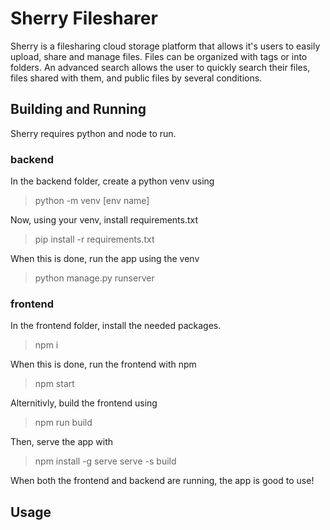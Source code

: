 # Sherry Filesharer
Sherry is a filesharing cloud storage platform that allows it's users to easily upload, share and manage files. Files can be organized with tags or into folders. An advanced search allows the user to quickly search their files, files shared with them, and public files by several conditions.

## Building and Running
Sherry requires python and node to run.

### backend
In the backend folder, create a python venv using

> python -m venv [env name]

Now, using your venv, install requirements.txt

> pip install -r requirements.txt

When this is done, run the app using the venv

> python manage.py runserver

### frontend
In the frontend folder, install the needed packages.

> npm i

When this is done, run the frontend with npm

> npm start

Alternitivly, build the frontend using  

> npm run build

Then, serve the app with

> npm install -g serve
> serve -s build

When both the frontend and backend are running, the app is good to use!

## Usage
